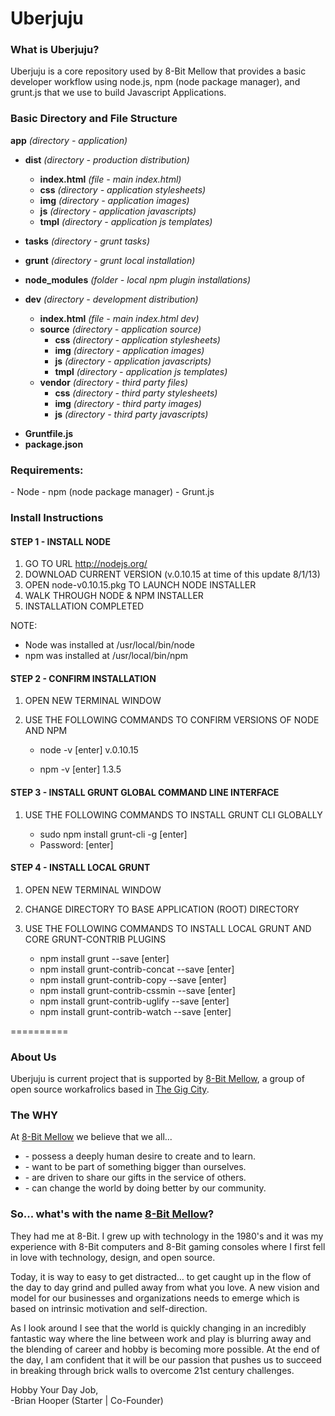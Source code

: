 Uberjuju
========

<h3>What is Uberjuju?</h3>
Uberjuju is a core repository used by 8-Bit Mellow that provides a basic developer workflow using node.js, npm (node package manager), and grunt.js that we use to build Javascript Applications. 

<h3>Basic Directory and File Structure</h3>

<b>app</b> <i>(directory - application)</i>
  
+ <b>dist</b> <i>(directory - production distribution)</i>
    - <b>index.html</b> <i>(file - main index.html)</i>
    + <b>css</b> <i>(directory - application stylesheets)</i>
    + <b>img</b> <i>(directory - application images)</i>
    + <b>js</b> <i>(directory - application javascripts)</i>
    + <b>tmpl</b> <i>(directory - application js templates)</i>
  
+ <b>tasks</b> <i>(directory - grunt tasks)</i>
  
+ <b>grunt</b> <i>(directory - grunt local installation)</i>
  
+ <b>node_modules</b> <i>(folder - local npm plugin installations)</i>
  
+ <b>dev</b> <i>(directory - development distribution)</i>
    - <b>index.html</b> <i>(file - main index.html dev)</i>
    + <b>source</b> <i>(directory - application source)</i>
        + <b>css</b> <i>(directory - application stylesheets)</i>
        + <b>img</b> <i>(directory - application images)</i>
        + <b>js</b> <i>(directory - application javascripts)</i>
        + <b>tmpl</b> <i>(directory - application js templates)</i>
    + <b>vendor</b>  <i>(directory - third party files)</i>
        + <b>css</b> <i>(directory - third party stylesheets)</i>
        + <b>img</b> <i>(directory - third party images)</i>
        + <b>js</b> <i>(directory - third party javascripts)</i>
  
- <b>Gruntfile.js</b>
- <b>package.json</b>


<h3>Requirements:</h3>
 - Node
 - npm (node package manager)
 - Grunt.js

<h3>Install Instructions</h3>

<h4>STEP 1 - INSTALL NODE</h4>

1. GO TO URL http://nodejs.org/
2. DOWNLOAD CURRENT VERSION (v.0.10.15 at time of this update 8/1/13)
3. OPEN node-v0.10.15.pkg TO LAUNCH NODE INSTALLER
4. WALK THROUGH NODE & NPM INSTALLER
5. INSTALLATION COMPLETED

NOTE:
- Node was installed at /usr/local/bin/node
- npm was installed at /usr/local/bin/npm


<h4>STEP 2 - CONFIRM INSTALLATION</h4>

1. OPEN NEW TERMINAL WINDOW
2. USE THE FOLLOWING COMMANDS TO CONFIRM VERSIONS OF NODE AND NPM

	- node -v [enter]
	v.0.10.15

	- npm -v [enter]
	1.3.5


<h4>STEP 3 - INSTALL GRUNT GLOBAL COMMAND LINE INTERFACE</h4>

1. USE THE FOLLOWING COMMANDS TO INSTALL GRUNT CLI GLOBALLY

	- sudo npm install grunt-cli -g [enter]
	- Password: <Password> [enter]


<h4>STEP 4 - INSTALL LOCAL GRUNT</h4>

1. OPEN NEW TERMINAL WINDOW
2. CHANGE DIRECTORY TO BASE APPLICATION (ROOT) DIRECTORY
3. USE THE FOLLOWING COMMANDS TO INSTALL LOCAL GRUNT AND CORE GRUNT-CONTRIB PLUGINS

	- npm install grunt --save  [enter]
	- npm install grunt-contrib-concat --save [enter]
	- npm install grunt-contrib-copy --save [enter]
	- npm install grunt-contrib-cssmin --save [enter]
	- npm install grunt-contrib-uglify --save [enter]
	- npm install grunt-contrib-watch --save [enter]
    

==========
<h3>About Us</h3>
Uberjuju is current project that is supported by <a href="http://8-bit.me" target="_blank">8-Bit Mellow</a>, a group of open source workafrolics based in <a href="http://thegigcity.com" target="_blank">The Gig City</a>.  

<h3>The <b>WHY</b></h3>
At <a href="http://8-bit.me" target="_blank">8-Bit Mellow</a> we believe that we all...
<ul>
	<li>- possess a deeply human desire to create and to learn.</li>
	<li>- want to be part of something bigger than ourselves.</li>
	<li>- are driven to share our gifts in the service of others.</li>
	<li>- can change the world by doing better by our community.</li>
</ul>

<h3>So... what's with the name <a href="http://8-Bit.me" target="_blank">8-Bit Mellow</a>?</h3>
<p>They had me at 8-Bit. I grew up with technology in the 1980's and it was my experience with 8-Bit computers and 8-Bit gaming consoles where I first fell in love with technology, design, and open source.</p>
<p>Today, it is way to easy to get distracted… to get caught up in the flow of the day to day grind and pulled away from what you love. A new vision and model for our businesses and organizations needs to emerge which is based on intrinsic motivation and self-direction.</p>
<p>As I look around I see that the world is quickly changing in an incredibly fantastic way where the line between work and play is blurring away and the blending of career and hobby is becoming more possible.  At the end of the day, I am confident that it will be our passion that pushes us to succeed in breaking through brick walls to overcome 21st century challenges.</p>
<p>Hobby Your Day Job,<br>
-Brian Hooper (Starter | Co-Founder)</p>